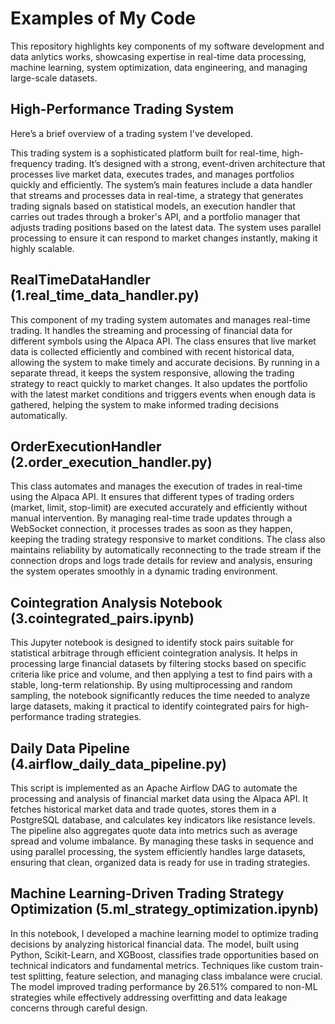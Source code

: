 # Examples of My Code
This repository highlights key components of my software development and data anlytics works, showcasing expertise in real-time data processing, machine learning, system optimization, data engineering, and managing large-scale datasets.

## High-Performance Trading System
Here’s a brief overview of a trading system I've developed.

This trading system is a sophisticated platform built for real-time, high-frequency trading. It’s designed with a strong, event-driven architecture that processes live market data, executes trades, and manages portfolios quickly and efficiently. The system’s main features include a data handler that streams and processes data in real-time, a strategy that generates trading signals based on statistical models, an execution handler that carries out trades through a broker's API, and a portfolio manager that adjusts trading positions based on the latest data. The system uses parallel processing to ensure it can respond to market changes instantly, making it highly scalable.

## RealTimeDataHandler (1.real_time_data_handler.py)
This component of my trading system automates and manages real-time trading. It handles the streaming and processing of financial data for different symbols using the Alpaca API. The class ensures that live market data is collected efficiently and combined with recent historical data, allowing the system to make timely and accurate decisions. By running in a separate thread, it keeps the system responsive, allowing the trading strategy to react quickly to market changes. It also updates the portfolio with the latest market conditions and triggers events when enough data is gathered, helping the system to make informed trading decisions automatically.

## OrderExecutionHandler (2.order_execution_handler.py)
This class automates and manages the execution of trades in real-time using the Alpaca API. It ensures that different types of trading orders (market, limit, stop-limit) are executed accurately and efficiently without manual intervention. By managing real-time trade updates through a WebSocket connection, it processes trades as soon as they happen, keeping the trading strategy responsive to market conditions. The class also maintains reliability by automatically reconnecting to the trade stream if the connection drops and logs trade details for review and analysis, ensuring the system operates smoothly in a dynamic trading environment.

## Cointegration Analysis Notebook (3.cointegrated_pairs.ipynb)
This Jupyter notebook is designed to identify stock pairs suitable for statistical arbitrage through efficient cointegration analysis. It helps in processing large financial datasets by filtering stocks based on specific criteria like price and volume, and then applying a test to find pairs with a stable, long-term relationship. By using multiprocessing and random sampling, the notebook significantly reduces the time needed to analyze large datasets, making it practical to identify cointegrated pairs for high-performance trading strategies.

## Daily Data Pipeline (4.airflow_daily_data_pipeline.py)
This script is implemented as an Apache Airflow DAG to automate the processing and analysis of financial market data using the Alpaca API. It fetches historical market data and trade quotes, stores them in a PostgreSQL database, and calculates key indicators like resistance levels. The pipeline also aggregates quote data into metrics such as average spread and volume imbalance. By managing these tasks in sequence and using parallel processing, the system efficiently handles large datasets, ensuring that clean, organized data is ready for use in trading strategies.

## Machine Learning-Driven Trading Strategy Optimization (5.ml_strategy_optimization.ipynb)
In this notebook, I developed a machine learning model to optimize trading decisions by analyzing historical financial data. The model, built using Python, Scikit-Learn, and XGBoost, classifies trade opportunities based on technical indicators and fundamental metrics. Techniques like custom train-test splitting, feature selection, and managing class imbalance were crucial. The model improved trading performance by 26.51% compared to non-ML strategies while effectively addressing overfitting and data leakage concerns through careful design.